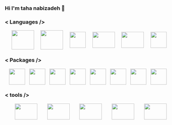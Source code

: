 ### Hi I'm taha nabizadeh  👋
### \< Languages \/>
<div style="display: flex;flex-direction: row;justify-content: space-between;align-items: center;"><br>
  <img height="60" width="70" src="https://cdn.jsdelivr.net/gh/devicons/devicon/icons/css3/css3-original-wordmark.svg" />
  <img height="60" width="70" src="https://cdn.jsdelivr.net/gh/devicons/devicon/icons/html5/html5-original-wordmark.svg" />
  <img height="50" width="50" src="https://cdn.jsdelivr.net/gh/devicons/devicon/icons/javascript/javascript-original.svg" />
  <img height="50" width="70" src="https://cdn.jsdelivr.net/gh/devicons/devicon/icons/python/python-original.svg" />  
  <img height="50" width="70" src="https://cdn.jsdelivr.net/gh/devicons/devicon/icons/cplusplus/cplusplus-original.svg" />
  <img height="50" width="50" src="https://cdn.jsdelivr.net/gh/devicons/devicon/icons/mongodb/mongodb-original.svg" />
</div>

### \< Packages \/>
<div style="display: flex;flex-direction: row;justify-content: space-between;align-items: center;"><br>
  <img height="50" width="50" src="https://cdn.jsdelivr.net/gh/devicons/devicon/icons/jquery/jquery-plain-wordmark.svg" />
  <img height="50" width="50" src="https://cdn.jsdelivr.net/gh/devicons/devicon/icons/numpy/numpy-original.svg" />
  <img height="50" width="50" src="https://cdn.jsdelivr.net/gh/devicons/devicon/icons/pycharm/pycharm-original.svg" />
  <img height="50" width="50" src="https://cdn.jsdelivr.net/gh/devicons/devicon/icons/mongodb/mongodb-original.svg" />
  <img height="50" width="50" src="https://cdn.jsdelivr.net/gh/devicons/devicon/icons/qt/qt-original.svg" />
  <img height="50" width="50" src="https://cdn.jsdelivr.net/gh/devicons/devicon/icons/sqlite/sqlite-original.svg" />
  <img height="50" width="50" src="https://cdn.jsdelivr.net/gh/devicons/devicon/icons/sass/sass-original.svg" />
  <img height="50" width="50" src="https://cdn.jsdelivr.net/gh/devicons/devicon/icons/bootstrap/bootstrap-original.svg" />
</div>

### \< tools \/>
<div style="display: flex;flex-direction: row;justify-content: space-between;align-items: center;"><br>

  <img height="50" width="70" src="https://cdn.jsdelivr.net/gh/devicons/devicon/icons/xd/xd-plain.svg" />
  <img height="50" width="70" src="https://cdn.jsdelivr.net/gh/devicons/devicon/icons/figma/figma-original.svg" />
  <img height="50" width="70" src="https://cdn.jsdelivr.net/gh/devicons/devicon/icons/slack/slack-original.svg" />
  <img height="50" width="70" src="https://cdn.jsdelivr.net/gh/devicons/devicon/icons/vscode/vscode-original.svg" />
  <img height="50" width="70" src="https://cdn.jsdelivr.net/gh/devicons/devicon/icons/anaconda/anaconda-original.svg" />
</div>


